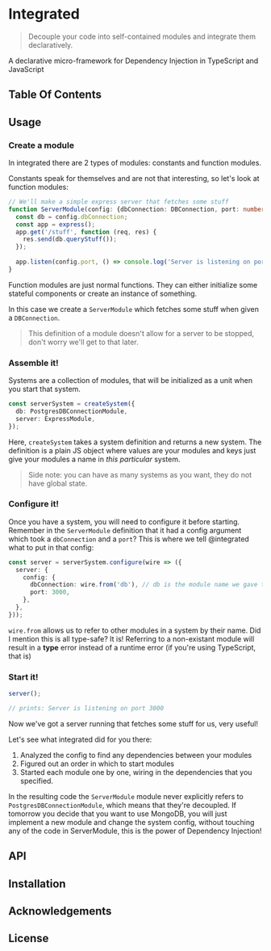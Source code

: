 # Integrated
> Decouple your code into self-contained modules and integrate them declaratively.

A declarative micro-framework for Dependency Injection in TypeScript and JavaScript

## Table Of Contents


## Usage

### Create a module

In integrated there are 2 types of modules: constants and function modules.

Constants speak for themselves and are not that interesting, so let's look at function modules:

```typescript
// We'll make a simple express server that fetches some stuff
function ServerModule(config: {dbConnection: DBConnection, port: number}): {
  const db = config.dbConnection;
  const app = express();
  app.get('/stuff', function (req, res) {
    res.send(db.queryStuff());
  });
  
  app.listen(config.port, () => console.log('Server is listening on port ${config.port}`));
}
```

Function modules are just normal functions.  They can either initialize some stateful components or create an instance of something.

In this case we create a `ServerModule` which fetches some stuff when given a `DBConnection`.

> This definition of a module doesn't allow for a server to be stopped, don't worry we'll get to that later.

### Assemble it!

Systems are a collection of modules, that will be initialized as a unit when you start that system.

```typescript
const serverSystem = createSystem({
  db: PostgresDBConnectionModule,
  server: ExpressModule,
});
```

Here, `createSystem` takes a system definition and returns a new system.
The definition is a plain JS object where values are your modules and keys just give your modules a name in *this particular* system.

> Side note: you can have as many systems as you want, they do not have global state.

### Configure it!

Once you have a system, you will need to configure it before starting.
Remember in the `ServerModule` definition that it had a config argument which took a `dbConnection` and a `port`? This is where we tell @integrated what to put in that config:

```typescript
const server = serverSystem.configure(wire => ({
  server: {
    config: {
      dbConnection: wire.from('db'), // db is the module name we gave to PostgresDBConnectionModule when creating the system
      port: 3000,
    },
  },
}));
```

`wire.from` allows us to refer to other modules in a system by their name. Did I mention this is all type-safe? It is! Referring to a non-existant module will result in a **type** error instead of a runtime error (if you're using TypeScript, that is)

### Start it!

```typescript
server();

// prints: Server is listening on port 3000
```

Now we've got a server running that fetches some stuff for us, very useful!

Let's see what integrated did for you there:
1. Analyzed the config to find any dependencies between your modules
2. Figured out an order in which to start modules
3. Started each module one by one, wiring in the dependencies that you specified.

In the resulting code the `ServerModule` module never explicitly refers to `PostgresDBConnectionModule`, which means that they're decoupled.
If tomorrow you decide that you want to use MongoDB, you will just implement a new module and change the system config, without touching any of the code in ServerModule, this is the power of Dependency Injection!

## API

## Installation

## Acknowledgements


## License
